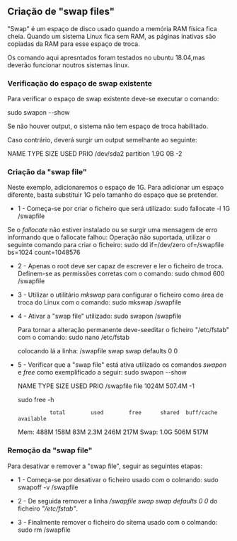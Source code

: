## Criação de "swap files"

"Swap" é um espaço de disco usado quando a memória RAM física fica cheia.
Quando um sistema Linux fica sem RAM, as páginas inativas são copiadas da RAM para esse espaço de troca.

Os comando aqui apresntados foram testados no ubuntu 18.04,mas deverão funcionar noutros sistemas linux.

### Verificação do espaço de swap existente
Para verificar o espaço de swap existente deve-se executar o comando:

  sudo swapon --show
  
Se não houver output, o sistema não tem espaço de troca habilitado.

Caso contrário, deverá surgir um output semelhante ao seguinte:

  NAME      TYPE      SIZE USED PRIO
  /dev/sda2 partition 1.9G   0B   -2

### Criação da "swap file"
Neste exemplo, adicionaremos o espaço de 1G. Para adicionar um espaço diferente, basta substituir 1G pelo tamanho do espaço que se pretender.

- 1 - Começa-se por criar o ficheiro que será utilizado:
  sudo fallocate -l 1G /swapfile

Se o _fallocate_ não estiver instalado ou se surgir uma mensagem de erro informando que o fallocate falhou: Operação não suportada, utilizar o seguinte comando para criar o ficheiro:
  sudo dd if=/dev/zero of=/swapfile bs=1024 count=1048576

- 2 - Apenas o root deve ser capaz de escrever e ler o ficheiro de troca. Definem-se as permissões corretas com o comando:
  sudo chmod 600 /swapfile

- 3 - Utilizar o utilitário _mkswap_ para configurar o ficheiro como área de troca do Linux com o comando:
  sudo mkswap /swapfile

- 4 - Ativar a "swap file" utilizado:
  sudo swapon /swapfile
  
  Para tornar a alteração permanente deve-seeditar o ficheiro "/etc/fstab" com o comando:
    sudo nano /etc/fstab
  
  colocando lá a linha:
    /swapfile swap swap defaults 0 0
  
- 5 - Verificar que a "swap file" está ativa utilizado os comandos _swapon_ e _free_ como exemplificado a seguir:
  sudo swapon --show
  
  NAME      TYPE  SIZE   USED PRIO
  /swapfile file 1024M 507.4M   -1

  sudo free -h
  
                total        used        free      shared  buff/cache   available
  Mem:           488M        158M         83M        2.3M        246M        217M
  Swap:          1.0G        506M        517M

### Remoção da "swap file"
Para desativar e remover a "swap file", seguir as seguintes etapas:

- 1 - Começa-se por desativar o ficheiro usado com o colmando:
  sudo swapoff -v /swapfile

- 2 - De seguida remover a linha _/swapfile swap swap defaults 0 0_ do ficheiro _"/etc/fstab"_.

- 3 - Finalmente remover o ficheiro do sitema usado com o colmando:
  sudo rm /swapfile





